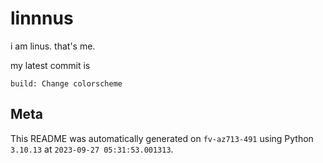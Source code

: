 # linnnus

i am linus. that's me.

my latest commit is

```
build: Change colorscheme
```

## Meta

This README was automatically generated on `fv-az713-491` using Python
`3.10.13` at `2023-09-27 05:31:53.001313`.

